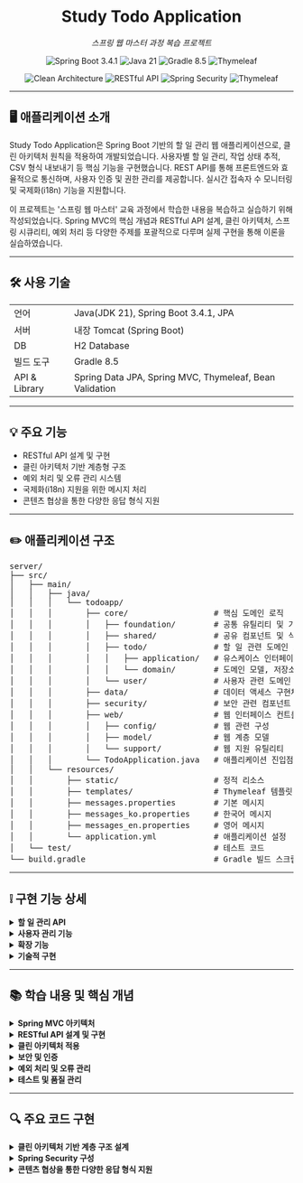 <h1 align="center">Study Todo Application</h1>
<p align="center"><em>스프링 웹 마스터 과정 복습 프로젝트</em></p>

<p align="center">
  <img src="https://img.shields.io/badge/Spring_Boot-3.4.1-6DB33F?style=for-the-badge&logo=spring-boot" alt="Spring Boot 3.4.1"/>
  <img src="https://img.shields.io/badge/Java-21-ED8B00?style=for-the-badge&logo=openjdk&logoColor=white" alt="Java 21"/>
  <img src="https://img.shields.io/badge/Gradle-8.5-02303A?style=for-the-badge&logo=gradle&logoColor=white" alt="Gradle 8.5"/>
  <img src="https://img.shields.io/badge/Thymeleaf-005F0F?style=for-the-badge&logo=thymeleaf&logoColor=white" alt="Thymeleaf"/>
</p>

<p align="center">
  <img src="https://img.shields.io/badge/Clean_Architecture-0095D5?style=flat-square&logo=clean-code&logoColor=white" alt="Clean Architecture"/>
  <img src="https://img.shields.io/badge/RESTful_API-0095D5?style=flat-square&logo=api&logoColor=white" alt="RESTful API"/>
  <img src="https://img.shields.io/badge/Spring_Security-6DB33F?style=flat-square&logo=spring-security&logoColor=white" alt="Spring Security"/>
  <img src="https://img.shields.io/badge/Thymeleaf-005F0F?style=flat-square&logo=thymeleaf&logoColor=white" alt="Thymeleaf"/>
</p>

<hr>

## 🖥️ 애플리케이션 소개

<p>
Study Todo Application은 Spring Boot 기반의 할 일 관리 웹 애플리케이션으로, 클린 아키텍처 원칙을 적용하여 개발되었습니다. 사용자별 할 일 관리, 작업 상태 추적, CSV 형식 내보내기 등 핵심 기능을 구현했습니다. REST API를 통해 프론트엔드와 효율적으로 통신하며, 사용자 인증 및 권한 관리를 제공합니다. 실시간 접속자 수 모니터링 및 국제화(i18n) 기능을 지원합니다.
</p>

<p>
이 프로젝트는 '스프링 웹 마스터' 교육 과정에서 학습한 내용을 복습하고 실습하기 위해 작성되었습니다. Spring MVC의 핵심 개념과 RESTful API 설계, 클린 아키텍처, 스프링 시큐리티, 예외 처리 등 다양한 주제를 포괄적으로 다루며 실제 구현을 통해 이론을 실습하였습니다.
</p>

<hr>

## 🛠️ 사용 기술

<table>
  <tr>
    <td>언어</td>
    <td>Java(JDK 21), Spring Boot 3.4.1, JPA</td>
  </tr>
  <tr>
    <td>서버</td>
    <td>내장 Tomcat (Spring Boot)</td>
  </tr>
  <tr>
    <td>DB</td>
    <td>H2 Database</td>
  </tr>
  <tr>
    <td>빌드 도구</td>
    <td>Gradle 8.5</td>
  </tr>
  <tr>
    <td>API & Library</td>
    <td>Spring Data JPA, Spring MVC, Thymeleaf, Bean Validation</td>
  </tr>
</table>

<hr>

## 💡 주요 기능

<ul>
  <li>RESTful API 설계 및 구현</li>
  <li>클린 아키텍처 기반 계층형 구조</li>
  <li>예외 처리 및 오류 관리 시스템</li>
  <li>국제화(i18n) 지원을 위한 메시지 처리</li>
  <li>콘텐츠 협상을 통한 다양한 응답 형식 지원</li>
</ul>

<hr>

## ✏️ 애플리케이션 구조

<pre>
server/
├── src/
│   ├── main/
│   │   ├── java/
│   │   │   └── todoapp/
│   │   │       ├── core/                  # 핵심 도메인 로직
│   │   │       │   ├── foundation/        # 공통 유틸리티 및 기본 클래스
│   │   │       │   ├── shared/            # 공유 컴포넌트 및 식별자
│   │   │       │   ├── todo/              # 할 일 관련 도메인 모델 및 비즈니스 로직
│   │   │       │   │   ├── application/   # 유스케이스 인터페이스 및 구현체
│   │   │       │   │   └── domain/        # 도메인 모델, 저장소 인터페이스, 예외
│   │   │       │   └── user/              # 사용자 관련 도메인 모델 및 비즈니스 로직
│   │   │       ├── data/                  # 데이터 액세스 구현체
│   │   │       ├── security/              # 보안 관련 컴포넌트
│   │   │       ├── web/                   # 웹 인터페이스 컨트롤러 및 모델
│   │   │       │   ├── config/            # 웹 관련 구성
│   │   │       │   ├── model/             # 웹 계층 모델
│   │   │       │   └── support/           # 웹 지원 유틸리티
│   │   │       └── TodoApplication.java   # 애플리케이션 진입점
│   │   └── resources/
│   │       ├── static/                    # 정적 리소스
│   │       ├── templates/                 # Thymeleaf 템플릿
│   │       ├── messages.properties        # 기본 메시지
│   │       ├── messages_ko.properties     # 한국어 메시지
│   │       ├── messages_en.properties     # 영어 메시지
│   │       └── application.yml            # 애플리케이션 설정
│   └── test/                              # 테스트 코드
└── build.gradle                           # Gradle 빌드 스크립트
</pre>

<hr>

## ❕ 구현 기능 상세

<details>
  <summary><b>할 일 관리 API</b></summary>
  <ul>
    <li>할 일 목록 조회 (<code>GET /api/todos</code>)</li>
    <li>새로운 할 일 등록 (<code>POST /api/todos</code>)</li>
    <li>할 일 수정 및 완료 처리 (<code>PUT /api/todos/{id}</code>)</li>
    <li>할 일 삭제 (<code>DELETE /api/todos/{id}</code>)</li>
    <li>할 일 목록 CSV 형식으로 제공 (<code>GET /todos</code>, <code>Accept: text/csv</code>)</li>
  </ul>
</details>

<details>
  <summary><b>사용자 관리 기능</b></summary>
  <ul>
    <li>사용자 로그인 및 로그아웃 (<code>POST /login</code>, <code>/logout</code>)</li>
    <li>사용자 프로필 정보 조회 (<code>GET /api/user/profile</code>)</li>
    <li>프로필 이미지 업로드 및 변경 (<code>POST /api/user/profile-picture</code>)</li>
    <li>사용자별 할 일 관리 (개인화된 할 일 접근 제어)</li>
  </ul>
</details>

<details>
  <summary><b>확장 기능</b></summary>
  <ul>
    <li>기능 토글을 통한 선택적 기능 활성화 (<code>GET /api/feature-toggles</code>)</li>
    <li>실시간 접속 사용자 수 모니터링 (<code>GET /stream/online-users-counter</code>)</li>
    <li>다국어 메시지 처리 (i18n)</li>
    <li>예외 처리 및 사용자 친화적인 오류 응답 제공</li>
  </ul>
</details>

<details>
  <summary><b>기술적 구현</b></summary>
  <ul>
    <li>AOP를 활용한 횡단 관심사 분리 (로깅, 성능 모니터링)</li>
    <li>Server-Sent Events를 통한 실시간 데이터 전송</li>
    <li>콘텐츠 협상을 통한 다양한 응답 형식 지원 (JSON, CSV)</li>
    <li>JPA를 활용한 데이터 액세스 계층 구현</li>
  </ul>
</details>

<hr>

## 📚 학습 내용 및 핵심 개념

<details>
  <summary><b>Spring MVC 아키텍처</b></summary>
  <ul>
    <li>DispatcherServlet의 역할과 요청 처리 흐름</li>
    <li>HandlerMapping과 HandlerAdapter를 통한 요청-핸들러 연결</li>
    <li>ViewResolver와 View를 활용한 응답 렌더링</li>
  </ul>
</details>

<details>
  <summary><b>RESTful API 설계 및 구현</b></summary>
  <ul>
    <li>HTTP 메서드를 활용한 리소스 중심 API 설계</li>
    <li>적절한 HTTP 상태 코드 활용 및 오류 처리</li>
    <li>콘텐츠 협상을 통한 다양한 응답 형식 지원</li>
  </ul>
</details>

<details>
  <summary><b>클린 아키텍처 적용</b></summary>
  <ul>
    <li>계층 분리를 통한 관심사 명확화</li>
    <li>의존성 역전 원칙(DIP)을 통한 결합도 낮추기</li>
    <li>SOLID 원칙 기반 객체지향 설계</li>
  </ul>
</details>

<details>
  <summary><b>보안 및 인증</b></summary>
  <ul>
    <li>Spring Security를 활용한 사용자 인증 및 세션 관리</li>
    <li>역할 기반 접근 제어 구현</li>
    <li>리소스 소유자 기반 접근 제어</li>
  </ul>
</details>

<details>
  <summary><b>예외 처리 및 오류 관리</b></summary>
  <ul>
    <li>글로벌 예외 처리 시스템 구축</li>
    <li>다국어 지원 오류 메시지 제공</li>
    <li>일관된 오류 응답 형식 유지</li>
  </ul>
</details>

<details>
  <summary><b>테스트 및 품질 관리</b></summary>
  <ul>
    <li>JUnit을 활용한 단위 테스트 및 통합 테스트</li>
    <li>MockMVC를 활용한 컨트롤러 테스트</li>
    <li>테스트 커버리지 향상을 통한 품질 보장</li>
  </ul>
</details>

<hr>

## 🔍 주요 코드 구현

<details>
  <summary><b>클린 아키텍처 기반 계층 구조 설계</b></summary>
  
  ```java
  // 도메인 계층: 도메인 모델 및 비즈니스 규칙
  public class Todo {
      private TodoId id;
      private String text;
      private TodoState state;
      private UserId owner;
      private LocalDateTime createdDate;
      private LocalDateTime lastModifiedDate;

      public Todo edit(String text, boolean completed) {
          this.text = text;
          this.state = completed ? TodoState.COMPLETED : TodoState.ACTIVE;
          this.lastModifiedDate = LocalDateTime.now();
          return this;
      }
      
      // 중요: 소유자 검증 기능을 도메인 모델에 구현
      public Todo edit(String text, boolean completed, UserId owner) {
          if (!Objects.equals(owner, getOwner())) {
              throw new TodoOwnerMismatchException();
          }
          return edit(text, completed);
      }
  }

  // 애플리케이션 계층: 유스케이스 구현
  @Service
  @Transactional
  class DefaultTodoManager implements FindTodos, AddTodo, ModifyTodo, RemoveTodo {
      @Override
      public TodoId add(String text) {
          return todoRepository.save(Todo.create(text, todoIdGenerator)).getId();
      }

      @Override
      public void modify(TodoId id, String text, boolean completed) {
          byId(id).edit(text, completed);
      }
  }

  // 웹 계층: 컨트롤러 및 외부 요청 처리
  @RestController
  @RequestMapping("/api/todos")
  public class TodoRestController {
      @GetMapping
      public List<Todo> readAll() {
          return findTodos.all();
      }

      @PostMapping
      @ResponseStatus(HttpStatus.CREATED)
      public void create(@RequestBody @Valid WriteTodoCommand command) {
          addTodo.add(command.text());
      }
  }
  ```
</details>

<details>
  <summary><b>Spring Security 구성</b></summary>
  
  ```java
  @Configuration
  public class SecurityConfig {
      @Bean
      SecurityFilterChain filterChain(HttpSecurity http) throws Exception {
          http
              .csrf().disable()
              .authorizeHttpRequests(auth -> auth
                  .requestMatchers("/api/user/**").authenticated()
                  .requestMatchers("/api/todos/**").authenticated()
                  .requestMatchers("/admin/**").hasRole("ADMIN")
                  .anyRequest().permitAll()
              )
              .formLogin(form -> form
                  .loginPage("/login")
                  .defaultSuccessUrl("/todos")
                  .permitAll()
              )
              .logout(logout -> logout
                  .logoutUrl("/logout")
                  .logoutSuccessUrl("/")
                  .invalidateHttpSession(true)
              );
          
          return http.build();
      }
  }
  ```
</details>

<details>
  <summary><b>콘텐츠 협상을 통한 다양한 응답 형식 지원</b></summary>
  
  ```java
  @Controller
  public class TodoController {
      private final FindTodos findTodos;

      public TodoController(FindTodos findTodos) {
          this.findTodos = Objects.requireNonNull(findTodos);
      }

      @RequestMapping("/todos")
      public void todos() {
          // Thymeleaf 템플릿 렌더링 (HTML 응답)
      }

      @RequestMapping(value = "/todos", produces = "text/csv")
      public void downloadTodos(Model model) {
          // CSV 형식 응답 제공
          model.addAttribute(SpreadsheetConverter.convert(findTodos.all()));
      }
  }
  ```
</details>
